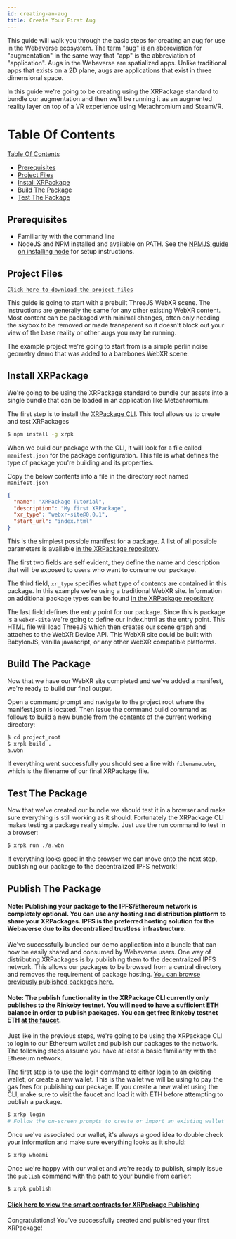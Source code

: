 ```yaml
---
id: creating-an-aug
title: Create Your First Aug
---
```


This guide will walk you through the basic steps for creating an aug for use in the Webaverse ecosystem. The term "aug" is an abbreviation for "augmentation" in the same way that "app" is the abbreviation of "application". Augs in the Webaverse are spatialized apps. Unlike traditional apps that exists on a 2D plane, augs are applications that exist in three dimensional space.

In this guide we're going to be creating using the XRPackage standard to bundle our augmentation and then we'll be running it as an augmented reality layer on top of a VR experience using Metachromium and SteamVR.


# Table Of Contents
[Table Of Contents](#table-of-contents)
  - [Prerequisites](#prerequisites)
  - [Project Files](#project-files)
  - [Install XRPackage](#install-xrpackage)
  - [Build The Package](#build-the-package)
  - [Test The Package](#test-the-package)

## Prerequisites

* Familiarity with the command line
* NodeJS and NPM installed and available on PATH. See the [NPMJS guide on installing node](https://docs.npmjs.com/downloading-and-installing-node-js-and-npm) for setup instructions.

## Project Files

[`Click here to download the project files`](/my-first-aug.zip)

This guide is going to start with a prebuilt ThreeJS WebXR scene. The instructions are generally the same for any other existing WebXR content. Most content can be packaged with minimal changes, often only needing the skybox to be removed or made transparent so it doesn't block out your view of the base reality or other augs you may be running.

The example project we're going to start from is a simple perlin noise geometry demo that was added to a barebones WebXR scene.



## Install XRPackage

We're going to be using the XRPackage standard to bundle our assets into a single bundle that can be loaded in an application like Metachromium.

The first step is to install the [XRPackage CLI](https://www.npmjs.com/package/xrpk). This tool allows us to create and test XRPackages

```bash
$ npm install -g xrpk
```

When we build our package with the CLI, it will look for a file called `manifest.json` for the package configuration. This file is what defines the type of package you're building and its properties.

Copy the below contents into a file in the directory root named `manifest.json`

```json
{
  "name": "XRPackage Tutorial",
  "description": "My first XRPackage",
  "xr_type": "webxr-site@0.0.1",
  "start_url": "index.html"
}
```

This is the simplest possible manifest for a package. A list of all possible parameters is available [in the XRPackage repository](https://github.com/webaverse/xrpackage#package-configuration).

The first two fields are self evident, they define the name and description that will be exposed to users who want to consume our package.

The third field, `xr_type` specifies what type of contents are contained in this package. In this example we're using a traditional WebXR site. Information on additional package types can be found [in the XRPackage repository](https://github.com/webaverse/xrpackage#package-configuration).

The last field defines the entry point for our package. Since this is package is a `webxr-site` we're going to define our index.html as the entry point. This HTML file will load ThreeJS which then creates our scene graph and attaches to the WebXR Device API. This WebXR site could be built with BabylonJS, vanilla javascript, or any other WebXR compatible platforms.

## Build The Package

Now that we have our WebXR site completed and we've added a manifest, we're ready to build our final output.

Open a command prompt and navigate to the project root where the manifest.json is located. Then issue the command build command as follows to build a new bundle from the contents of the current working directory:

```bash
$ cd project_root
$ xrpk build .
a.wbn
```

If everything went successfully you should see a line with `filename.wbn`, which is the filename of our final XRPackage file.

## Test The Package

Now that we've created our bundle we should test it in a browser and make sure everything is still working as it should. Fortunately the XRPackage CLI makes testing a package really simple. Just use the run command to test in a browser:

```bash
$ xrpk run ./a.wbn
```

If everything looks good in the browser we can move onto the next step, publishing our package to the decentralized IPFS network!

## Publish The Package

#### **Note:** Publishing your package to the IPFS/Ethereum network is completely optional. You can use any hosting and distribution platform to share your XRPackages. IPFS is the preferred hosting solution for the Webaverse due to its decentralized trustless infrastructure.

We've successfully bundled our demo application into a bundle that can now be easily shared and consumed by Webaverse users. One way of distributing XRPackages is by publishing them to the decentralized IPFS network. This allows our packages to be browsed from a central directory and removes the requirement of package hosting. [You can browse previously published packages here.](https://xrpackage.org/browse.html)

#### **Note:** The publish functionality in the XRPackage CLI currently only publishes to the Rinkeby testnet. You will need to have a sufficient ETH balance in order to publish packages. You can get free Rinkeby testnet ETH [at the faucet](https://faucet.rinkeby.io/).

Just like in the previous steps, we're going to be using the XRPackage CLI to login to our Ethereum wallet and publish our packages to the network. The following steps assume you have at least a basic familiarity with the Ethereum network.

The first step is to use the login command to either login to an existing wallet, or create a new wallet. This is the wallet we will be using to pay the gas fees for publishing our package. If you create a new wallet using the CLI, make sure to visit the faucet and load it with ETH before attempting to publish a package.

```bash
$ xrkp login
# Follow the on-screen prompts to create or import an existing wallet
```

Once we've associated our wallet, it's always a good idea to double check your information and make sure everything looks as it should:

```bash
$ xrkp whoami
```

Once we're happy with our wallet and we're ready to publish, simply issue the `publish` command with the path to your bundle from earlier:

```bash
$ xrpk publish
```

#### [Click here to view the smart contracts for XRPackage Publishing](https://github.com/webaverse/contracts)

Congratulations! You've successfully created and published your first XRPackage!